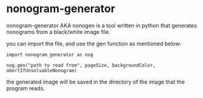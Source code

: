 # nonogram-generator
nonogram-generator AKA nonogen is a tool written in python that generates nonograms from a black/white image file.

you can import the file, and use the gen function as mentioned below:
```
import nonogram_generator as nog

nog.gen("path to read from", pageSize, backgroundColor, abortIfUnsolvableNonogram)
```
the generated image will be saved in the directory of the image that the program reads.

